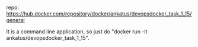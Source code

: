 repo: https://hub.docker.com/repository/docker/ankatus/devopsdocker_task_1_15/general


It is a command line application, so just do "docker run -it ankatus/devopsdocker_task_1_15".